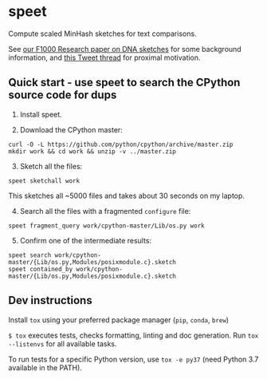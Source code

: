 # speet

Compute scaled MinHash sketches for text comparisons.

See
[our F1000 Research paper on DNA sketches](https://f1000research.com/articles/8-1006)
for some background information, and
[this Tweet thread](https://twitter.com/ctitusbrown/status/1171098539079766022)
for proximal motivation.

## Quick start - use speet to search the CPython source code for dups

1. Install speet.

2. Download the CPython master:

```
curl -O -L https://github.com/python/cpython/archive/master.zip
mkdir work && cd work && unzip -v ../master.zip
```

3. Sketch all the files:

```
speet sketchall work
```

This sketches all ~5000 files and takes about 30 seconds on my laptop.

4. Search all the files with a fragmented `configure` file:

```
speet fragment_query work/cpython-master/Lib/os.py work
```

5. Confirm one of the intermediate results:

```
speet search work/cpython-master/{Lib/os.py,Modules/posixmodule.c}.sketch
speet contained_by work/cpython-master/{Lib/os.py,Modules/posixmodule.c}.sketch
```

## Dev instructions

Install `tox` using your preferred package manager (`pip`, `conda`, `brew`)

`$ tox` executes tests, checks formatting, linting and doc generation.
Run `tox --listenvs` for all available tasks.

To run tests for a specific Python version, use `tox -e py37` (need Python 3.7
available in the PATH).
